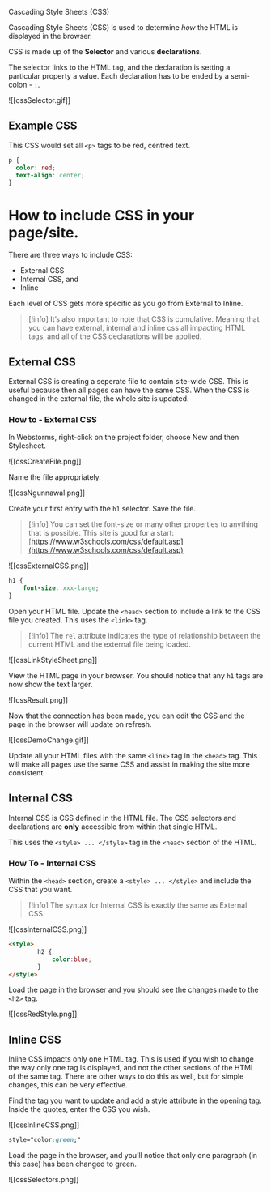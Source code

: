Cascading Style Sheets (CSS)

Cascading Style Sheets (CSS) is used to determine _how_ the HTML is displayed in the browser.

CSS is made up of the **Selector** and various **declarations**.

The selector links to the HTML tag, and the declaration is setting a particular property a value. Each declaration has to be ended by a semi-colon - `;`.

![[cssSelector.gif]]

## Example CSS

This CSS would set all `<p>` tags to be red, centred text.

```css
p {
  color: red;
  text-align: center;
}
```

# How to include CSS in your page/site.

There are three ways to include CSS:

- External CSS
- Internal CSS, and
- Inline

Each level of CSS gets more specific as you go from External to Inline.

> [!info] It’s also important to note that CSS is cumulative. Meaning that you can have external, internal and inline css all impacting HTML tags, and all of the CSS declarations will be applied.

## External CSS

External CSS is creating a seperate file to contain site-wide CSS. This is useful because then all pages can have the same CSS. When the CSS is changed in the external file, the whole site is updated.

### How to - External CSS

In Webstorms, right-click on the project folder, choose New and then Stylesheet.

![[cssCreateFile.png]]

Name the file appropriately.

![[cssNgunnawal.png]]

Create your first entry with the `h1` selector. Save the file.

> [!info] You can set the font-size or many other properties to anything that is possible. This site is good for a start: [https://www.w3schools.com/css/default.asp](https://www.w3schools.com/css/default.asp)


![[cssExternalCSS.png]]

```css
h1 {
	font-size: xxx-large;
}
```

Open your HTML file. Update the `<head>` section to include a link to the CSS file you created. This uses the `<link>` tag.

> [!info] The `rel` attribute indicates the type of relationship between the current HTML and the external file being loaded.


![[cssLinkStyleSheet.png]]

View the HTML page in your browser. You should notice that any `h1` tags are now show the text larger.

![[cssResult.png]]

Now that the connection has been made, you can edit the CSS and the page in the browser will update on refresh.

![[cssDemoChange.gif]]

Update all your HTML files with the same `<link>` tag in the `<head>` tag. This will make all pages use the same CSS and assist in making the site more consistent.

## Internal CSS

Internal CSS is CSS defined in the HTML file. The CSS selectors and declarations are **only** accessible from within that single HTML.

This uses the `<style> ... </style>` tag in the `<head>` section of the HTML.

### How To - Internal CSS

Within the `<head>` section, create a `<style> ... </style>` and include the CSS that you want.

> [!info] The syntax for Internal CSS is exactly the same as External CSS.


![[cssInternalCSS.png]]


```html
<style>
		h2 {
			color:blue;
		}
</style>
```

Load the page in the browser and you should see the changes made to the `<h2>` tag.

![[cssRedStyle.png]]

## Inline CSS

Inline CSS impacts only one HTML tag. This is used if you wish to change the way only one tag is displayed, and not the other sections of the HTML of the same tag. There are other ways to do this as well, but for simple changes, this can be very effective.

Find the tag you want to update and add a style attribute in the opening tag. Inside the quotes, enter the CSS you wish.

![[cssInlineCSS.png]]

```css
style="color:green;"
```


Load the page in the browser, and you’ll notice that only one paragraph (in this case) has been changed to green.

![[cssSelectors.png]]